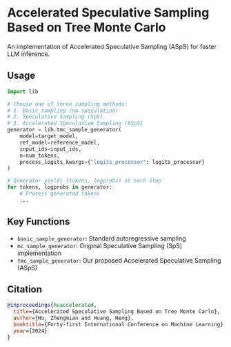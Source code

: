 # Accelerated Speculative Sampling Based on Tree Monte Carlo

An implementation of Accelerated Speculative Sampling (ASpS) for faster LLM inference.

## Usage

```python
import lib

# Choose one of three sampling methods:
# 1. Basic sampling (no speculation)
# 2. Speculative Sampling (SpS)
# 3. Accelerated Speculative Sampling (ASpS)
generator = lib.tmc_sample_generator(
    model=target_model,
    ref_model=reference_model,
    input_ids=input_ids,
    n=num_tokens, 
    process_logits_kwargs={"logits_processor": logits_processor}
)

# Generator yields (tokens, logprobs) at each step
for tokens, logprobs in generator:
    # Process generated tokens
    ...
```

## Key Functions

- `basic_sample_generator`: Standard autoregressive sampling
- `mc_sample_generator`: Original Speculative Sampling (SpS) implementation
- `tmc_sample_generator`: Our proposed Accelerated Speculative Sampling (ASpS)

## Citation

```bibtex
@inproceedings{huaccelerated,
  title={Accelerated Speculative Sampling Based on Tree Monte Carlo},
  author={Hu, Zhengmian and Huang, Heng},
  booktitle={Forty-first International Conference on Machine Learning},
  year={2024}
}
```
